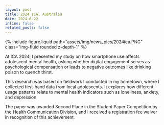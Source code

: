 ```yaml
---
layout: post
title: 2024 ICA, Australia
date: 2024-6-22
inline: false
related_posts: false
---
```


<div class="row">
    <div class="col-md-5" style="padding-right: 1em;">
        {% include figure.liquid path="assets/img/news_pics/2024ica.PNG" class="img-fluid rounded z-depth-1" %}
    </div>
    <div class="col-md-7">
<p>At ICA 2024, I presented my study on how smartphone use affects adolescent mental health, asking whether digital engagement serves as psychological compensation or leads to negative outcomes like drinking poison to quench thirst. </P>

<p>This research was based on fieldwork I conducted in my hometown, where I collected first-hand data from local adolescents. It explores how different usage patterns relate to mental health indicators such as loneliness, anxiety, and depression.</p>

<p>The paper was awarded Second Place in the Student Paper Competition by the Health Communication Division, and I received a registration fee waiver in recognition of this achievement.</p>
    </div>
</div>
